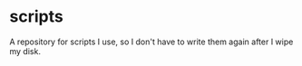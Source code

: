 scripts
=======

A repository for scripts I use, so I don&#39;t have to write them again after I wipe my disk.